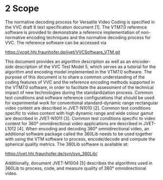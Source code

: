 # 2    Scope

The normative decoding process for Versatile Video Coding is specified in the VVC draft 6 text specification document [1]. The VTM7.0 reference software is provided to demonstrate a reference implementation of non-normative encoding techniques and the normative decoding process for VVC. The reference software can be accessed via 

https://vcgit.hhi.fraunhofer.de/jvet/VVCSoftware_VTM.git

This document provides an algorithm description as well as an encoder-side description of the VVC Test Model 5, which serves as a tutorial for the algorithm and encoding model implemented in the VTM7.0 software. The purpose of this document is to share a common understanding of the coding features of VVC and the reference encoding methods supported in the VTM7.0 software, in order to facilitate the assessment of the technical impact of new technologies during the standardization process. Common test conditions and software reference configurations that should be used for experimental work for conventional standard-dynamic range rectangular video content are described in JVET-N1010 [2]. Common test conditions specific to video content with high dynamic range and wide colour gamut are described in JVET-N1011 [3]. Common test conditions specific to video content for 360° omnidirectional video applications are described in JVET-L1012 [4]. When encoding and decoding 360° omnidirectional video, an additional software package called the 360Lib needs to be used together with using the VTM software to process, encode/decode and compute the spherical quality metrics. The 360Lib software is available at: 

https://jvet.hhi.fraunhofer.de/svn/svn_360Lib/ 

Additionally, document JVET-M1004 [5] describes the algorithms used in 360Lib to process, code, and measure quality of 360° omnidirectional video.